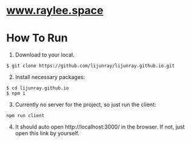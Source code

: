 # www.raylee.space

# How To Run

1. Download to your local.

```
$ git clone https://github.com/lijunray/lijunray.github.io.git
```

2. Install necessary packages:

```
$ cd lijunray.github.io
$ npm i
```

3. Currently no server for the project, so just run the client:

```
npm run client
```

4. It should auto open http://localhost:3000/ in the browser. If not, just open this link by yourself.
